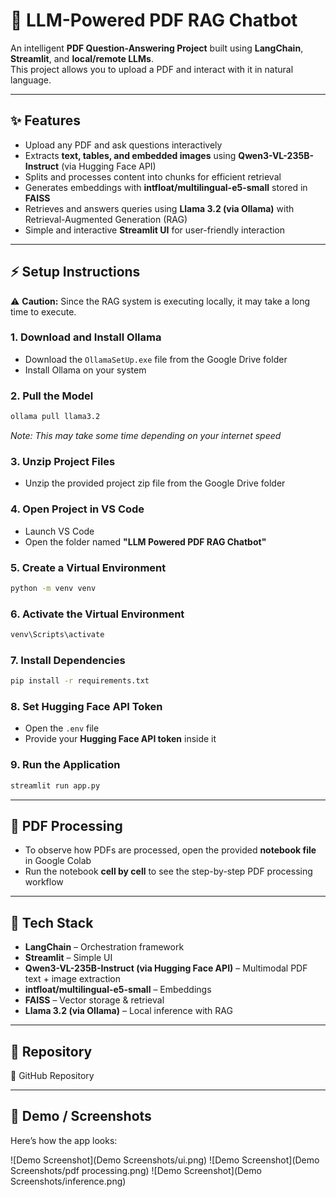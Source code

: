 # 📄 LLM-Powered PDF RAG Chatbot  

An intelligent **PDF Question-Answering Project** built using **LangChain**, **Streamlit**, and **local/remote LLMs**.  
This project allows you to upload a PDF and interact with it in natural language.  

---

## ✨ Features  

- Upload any PDF and ask questions interactively  
- Extracts **text, tables, and embedded images** using **Qwen3-VL-235B-Instruct** (via Hugging Face API)  
- Splits and processes content into chunks for efficient retrieval  
- Generates embeddings with **intfloat/multilingual-e5-small** stored in **FAISS**  
- Retrieves and answers queries using **Llama 3.2 (via Ollama)** with Retrieval-Augmented Generation (RAG)  
- Simple and interactive **Streamlit UI** for user-friendly interaction  

---

## ⚡ Setup Instructions  

⚠️ **Caution:** Since the RAG system is executing locally, it may take a long time to execute.  

### 1. Download and Install Ollama  
- Download the `OllamaSetUp.exe` file from the Google Drive folder  
- Install Ollama on your system  

### 2. Pull the Model  
```bash
ollama pull llama3.2
```  
*Note: This may take some time depending on your internet speed*  

### 3. Unzip Project Files  
- Unzip the provided project zip file from the Google Drive folder  

### 4. Open Project in VS Code  
- Launch VS Code  
- Open the folder named **"LLM Powered PDF RAG Chatbot"**  

### 5. Create a Virtual Environment  
```bash
python -m venv venv
```

### 6. Activate the Virtual Environment  
```bash
venv\Scripts\activate
```

### 7. Install Dependencies  
```bash
pip install -r requirements.txt
```

### 8. Set Hugging Face API Token  
- Open the `.env` file  
- Provide your **Hugging Face API token** inside it  

### 9. Run the Application  
```bash
streamlit run app.py
```

---

## 📝 PDF Processing  

- To observe how PDFs are processed, open the provided **notebook file** in Google Colab  
- Run the notebook **cell by cell** to see the step-by-step PDF processing workflow  

---

## 🚀 Tech Stack  

- **LangChain** – Orchestration framework  
- **Streamlit** – Simple UI  
- **Qwen3-VL-235B-Instruct (via Hugging Face API)** – Multimodal PDF text + image extraction  
- **intfloat/multilingual-e5-small** – Embeddings  
- **FAISS** – Vector storage & retrieval  
- **Llama 3.2 (via Ollama)** – Local inference with RAG  

---

## 📂 Repository  

🔗 GitHub Repository  

---

## 📸 Demo / Screenshots  
Here’s how the app looks:

![Demo Screenshot](Demo Screenshots/ui.png)
![Demo Screenshot](Demo Screenshots/pdf processing.png)
![Demo Screenshot](Demo Screenshots/inference.png)


